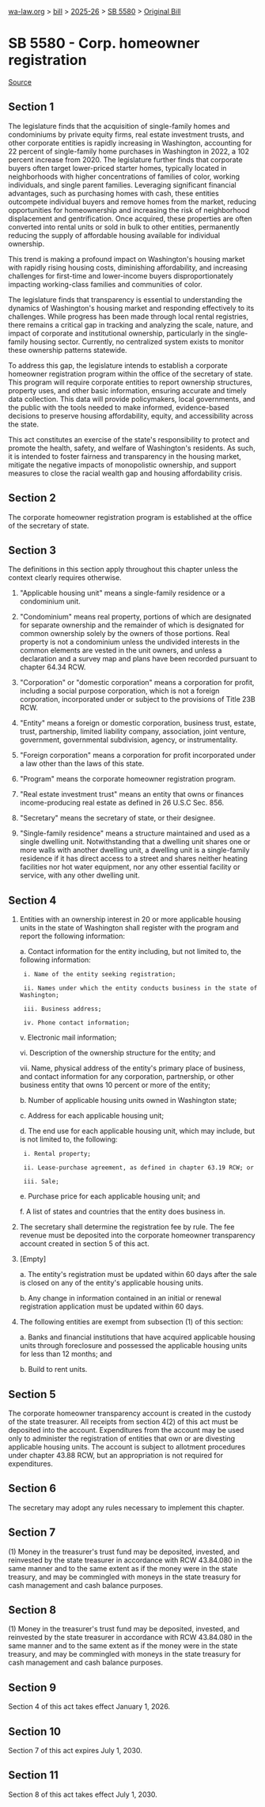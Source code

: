 [wa-law.org](/) > [bill](/bill/) > [2025-26](/bill/2025-26/) > [SB 5580](/bill/2025-26/sb/5580/) > [Original Bill](/bill/2025-26/sb/5580/1/)

# SB 5580 - Corp. homeowner registration

[Source](http://lawfilesext.leg.wa.gov/biennium/2025-26/Pdf/Bills/Senate%20Bills/5580.pdf)

## Section 1
The legislature finds that the acquisition of single-family homes and condominiums by private equity firms, real estate investment trusts, and other corporate entities is rapidly increasing in Washington, accounting for 22 percent of single-family home purchases in Washington in 2022, a 102 percent increase from 2020. The legislature further finds that corporate buyers often target lower-priced starter homes, typically located in neighborhoods with higher concentrations of families of color, working individuals, and single parent families. Leveraging significant financial advantages, such as purchasing homes with cash, these entities outcompete individual buyers and remove homes from the market, reducing opportunities for homeownership and increasing the risk of neighborhood displacement and gentrification. Once acquired, these properties are often converted into rental units or sold in bulk to other entities, permanently reducing the supply of affordable housing available for individual ownership.

This trend is making a profound impact on Washington's housing market with rapidly rising housing costs, diminishing affordability, and increasing challenges for first-time and lower-income buyers disproportionately impacting working-class families and communities of color.

The legislature finds that transparency is essential to understanding the dynamics of Washington's housing market and responding effectively to its challenges. While progress has been made through local rental registries, there remains a critical gap in tracking and analyzing the scale, nature, and impact of corporate and institutional ownership, particularly in the single-family housing sector. Currently, no centralized system exists to monitor these ownership patterns statewide.

To address this gap, the legislature intends to establish a corporate homeowner registration program within the office of the secretary of state. This program will require corporate entities to report ownership structures, property uses, and other basic information, ensuring accurate and timely data collection. This data will provide policymakers, local governments, and the public with the tools needed to make informed, evidence-based decisions to preserve housing affordability, equity, and accessibility across the state.

This act constitutes an exercise of the state's responsibility to protect and promote the health, safety, and welfare of Washington's residents. As such, it is intended to foster fairness and transparency in the housing market, mitigate the negative impacts of monopolistic ownership, and support measures to close the racial wealth gap and housing affordability crisis.

## Section 2
The corporate homeowner registration program is established at the office of the secretary of state.

## Section 3
The definitions in this section apply throughout this chapter unless the context clearly requires otherwise.

1. "Applicable housing unit" means a single-family residence or a condominium unit.

2. "Condominium" means real property, portions of which are designated for separate ownership and the remainder of which is designated for common ownership solely by the owners of those portions. Real property is not a condominium unless the undivided interests in the common elements are vested in the unit owners, and unless a declaration and a survey map and plans have been recorded pursuant to chapter 64.34 RCW.

3. "Corporation" or "domestic corporation" means a corporation for profit, including a social purpose corporation, which is not a foreign corporation, incorporated under or subject to the provisions of Title 23B RCW.

4. "Entity" means a foreign or domestic corporation, business trust, estate, trust, partnership, limited liability company, association, joint venture, government, governmental subdivision, agency, or instrumentality.

5. "Foreign corporation" means a corporation for profit incorporated under a law other than the laws of this state.

6. "Program" means the corporate homeowner registration program.

7. "Real estate investment trust" means an entity that owns or finances income-producing real estate as defined in 26 U.S.C Sec. 856.

8. "Secretary" means the secretary of state, or their designee.

9. "Single-family residence" means a structure maintained and used as a single dwelling unit. Notwithstanding that a dwelling unit shares one or more walls with another dwelling unit, a dwelling unit is a single-family residence if it has direct access to a street and shares neither heating facilities nor hot water equipment, nor any other essential facility or service, with any other dwelling unit.

## Section 4
1. Entities with an ownership interest in 20 or more applicable housing units in the state of Washington shall register with the program and report the following information:

    a. Contact information for the entity including, but not limited to, the following information:

        i. Name of the entity seeking registration;

        ii. Names under which the entity conducts business in the state of Washington;

        iii. Business address;

        iv. Phone contact information;

    v. Electronic mail information;

    vi. Description of the ownership structure for the entity; and

    vii. Name, physical address of the entity's primary place of business, and contact information for any corporation, partnership, or other business entity that owns 10 percent or more of the entity;

    b. Number of applicable housing units owned in Washington state;

    c. Address for each applicable housing unit;

    d. The end use for each applicable housing unit, which may include, but is not limited to, the following:

        i. Rental property;

        ii. Lease-purchase agreement, as defined in chapter 63.19 RCW; or

        iii. Sale;

    e. Purchase price for each applicable housing unit; and

    f. A list of states and countries that the entity does business in.

2. The secretary shall determine the registration fee by rule. The fee revenue must be deposited into the corporate homeowner transparency account created in section 5 of this act.

3. [Empty]

    a. The entity's registration must be updated within 60 days after the sale is closed on any of the entity's applicable housing units.

    b. Any change in information contained in an initial or renewal registration application must be updated within 60 days.

4. The following entities are exempt from subsection (1) of this section:

    a. Banks and financial institutions that have acquired applicable housing units through foreclosure and possessed the applicable housing units for less than 12 months; and

    b. Build to rent units.

## Section 5
The corporate homeowner transparency account is created in the custody of the state treasurer. All receipts from section 4(2) of this act must be deposited into the account. Expenditures from the account may be used only to administer the registration of entities that own or are divesting applicable housing units. The account is subject to allotment procedures under chapter 43.88 RCW, but an appropriation is not required for expenditures.

## Section 6
The secretary may adopt any rules necessary to implement this chapter.

## Section 7
(1) Money in the treasurer's trust fund may be deposited, invested, and reinvested by the state treasurer in accordance with RCW 43.84.080 in the same manner and to the same extent as if the money were in the state treasury, and may be commingled with moneys in the state treasury for cash management and cash balance purposes.

## Section 8
(1) Money in the treasurer's trust fund may be deposited, invested, and reinvested by the state treasurer in accordance with RCW 43.84.080 in the same manner and to the same extent as if the money were in the state treasury, and may be commingled with moneys in the state treasury for cash management and cash balance purposes.

## Section 9
Section 4 of this act takes effect January 1, 2026.

## Section 10
Section 7 of this act expires July 1, 2030.

## Section 11
Section 8 of this act takes effect July 1, 2030.
